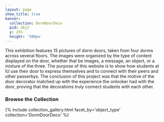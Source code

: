 ```yaml
---
layout: page
show_title: true
banner:
  collection: DormDoorDeco
  pid: obj2
  y: 25%
  height: '500px'
---
```

This exhibition features 15 pictures of dorm doors, taken from four dorms across several floors. The images were organized by the type of content displayed on the door, whether that be images, a message, an object, or a mixture of the three. The purpose of this website is to show how students at IU use their door to express themselves and to connect with their peers and other passerbys. The conclusion of this project was that the motive of the door decorator matched up with the experience the onlooker had with the door, proving that the decorations truly connect students with each other.


### Browse the Collection

{% include collection_gallery.html facet_by='object_type' collection='DormDoorDeco' %}
